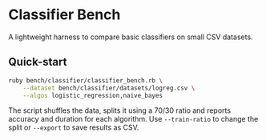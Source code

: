 # Classifier Bench

A lightweight harness to compare basic classifiers on small CSV datasets.

## Quick-start

```bash
ruby bench/classifier/classifier_bench.rb \
    --dataset bench/classifier/datasets/logreg.csv \
    --algos logistic_regression,naive_bayes
```

The script shuffles the data, splits it using a 70/30 ratio and reports
accuracy and duration for each algorithm. Use `--train-ratio` to change
the split or `--export` to save results as CSV.

